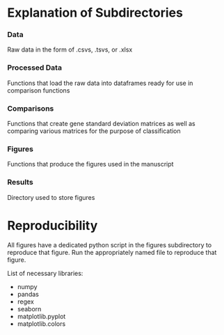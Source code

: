 # Explanation of Subdirectories

### Data
Raw data in the form of .csvs, .tsvs, or .xlsx

### Processed Data
Functions that load the raw data into dataframes ready for use in comparison functions

### Comparisons
Functions that create gene standard deviation matrices as well as comparing various matrices for the purpose of classification

### Figures
Functions that produce the figures used in the manuscript

### Results
Directory used to store figures


# Reproducibility

All figures have a dedicated python script in the figures subdirectory to reproduce that figure. Run the appropriately named file to reproduce that figure.

List of necessary libraries:
* numpy
* pandas
* regex
* seaborn
* matplotlib.pyplot
* matplotlib.colors